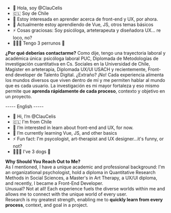- 👋 Hola, soy @ClauCelis
-  🇨🇱 Soy de Chile
- 👀 Estoy interesada en aprender acerca de front-end y UX, por ahora.
- 🌱 Actualmente estoy aprendiendo de Vue, JS, otros temas básicos
- ⚡ Cosas graciosas: Soy psicóloga, arteterapeuta y diseñadora UX... re loco, no?
- 🐶🐶🐶 Tengo 3 perrunos 💜

**¿Por qué deberías contactarme?**
Como dije, tengo una trayectoria laboral y académica única: psicóloga laboral PUC, Diplomada de Metodologías de investigación cuantitativa en Cs. Sociales en la Universidad de Chile, Magister en arteterapia, Diplomada UX/UI USACH y recientemente, Front-end developer de Talento Digital.
¿Extraño? ¡No! Cada experiencia alimenta los mundos diversos que viven dentro de mí y me permiten hablar al mundo que es cada usuario.
La investigación es mi mayor fortaleza y eso mismo permite que **aprenda rápidamente de cada proceso**, contexto y objetivo en un proyecto.



----- English ----- 
- 👋 Hi, I’m @ClauCelis
-  🇨🇱 I'm from Chile
- 👀 I’m interested in learn about front-end and UX, for now.
- 🌱 I’m currently learning Vue, JS, and other basics
- ⚡ Fun fact: I'm psycologist, art-therapist and UX designer...it's funny, or not?
- 🐶🐶🐶 I've 3 dogs 💜

**Why Should You Reach Out to Me?**  
As I mentioned, I have a unique academic and professional background: I'm an organizational psychologist, hold a diploma in Quantitative Research Methods in Social Sciences, a Master's in Art Therapy, a UX/UI diploma, and recently, I became a Front-End Developer.  
Unusual? Not at all! Each experience fuels the diverse worlds within me and allows me to connect with the unique world of every user.  
Research is my greatest strength, enabling me to **quickly learn from every process**, context, and goal in a project.


<!---
ClauCelis/ClauCelis is a ✨ special ✨ repository because its `README.md` (this file) appears on your GitHub profile.
You can click the Preview link to take a look at your changes.
--->
